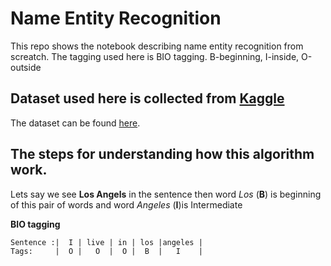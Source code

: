 # Name Entity Recognition 
This repo shows the notebook describing name entity recognition from screatch. The tagging used here is BIO tagging. B-beginning, I-inside, O-outside

## Dataset used here is collected from [Kaggle](kaggle.com) 
The dataset can be found [here](https://github.com/MotiBaadror/Name-Entity-Recognition-/tree/master/entity-annotated-corpus).

## The steps for understanding how this algorithm work.

Lets say we see **Los Angels** in the sentence then word *Los* (**B**) is beginning of this pair of words and word *Angeles* (**I**)is Intermediate

**BIO tagging**
```
Sentence :|  I | live | in | los |angeles | 
Tags:     |  O |   O  |  O |  B  |   I    |
```
